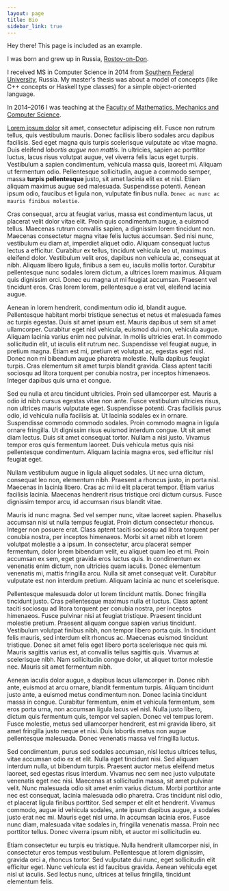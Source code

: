 ```yaml
---
layout: page
title: Bio
sidebar_link: true
---
```


<p class="message">
  Hey there! This page is included as an example.
</p>

I was born and grew up in Russia, [Rostov-on-Don](https://en.wikipedia.org/wiki/Rostov-on-Don).

I received MS in Computer Science in 2014 from
[Southern Federal University](http://sfedu.ru/international/), Russia.
My master's thesis was about a model of concepts
(like C++ concepts or Haskell type classes)
for a simple object-oriented language.

In 2014–2016 I was teaching at the
[Faculty of Mathematics, Mechanics and Computer Science](http://mmcs.sfedu.ru/).

[Lorem ipsum dolor](https://github.com/) sit amet, consectetur adipiscing elit. Fusce non rutrum tellus, quis vestibulum mauris. Donec facilisis libero sodales arcu dapibus facilisis. Sed eget magna quis turpis scelerisque vulputate ac vitae magna. Duis eleifend _lobortis augue non mattis_. In ultricies, sapien ac porttitor luctus, lacus risus volutpat augue, vel viverra felis lacus eget turpis. Vestibulum a sapien condimentum, vehicula massa quis, laoreet mi. Aliquam ut fermentum odio. Pellentesque sollicitudin, augue a commodo semper, massa **turpis pellentesque** justo, sit amet lacinia elit ex et nisl. Etiam aliquam maximus augue sed malesuada. Suspendisse potenti. Aenean ipsum odio, faucibus et ligula non, vulputate finibus nulla. `Donec ac nunc ac mauris finibus molestie`.

Cras consequat, arcu at feugiat varius, massa est condimentum lacus, ut placerat velit dolor vitae elit. Proin quis condimentum augue, a euismod tellus. Maecenas rutrum convallis sapien, a dignissim lorem tincidunt non. Maecenas consectetur magna vitae felis luctus accumsan. Sed nisi nunc, vestibulum eu diam at, imperdiet aliquet odio. Aliquam consequat luctus lectus a efficitur. Curabitur ex tellus, tincidunt vehicula leo ut, maximus eleifend dolor. Vestibulum velit eros, dapibus non vehicula ac, consequat at nibh. Aliquam libero ligula, finibus a sem eu, iaculis mollis tortor. Curabitur pellentesque nunc sodales lorem dictum, a ultrices lorem maximus. Aliquam quis dignissim orci. Donec eu magna ut mi feugiat accumsan. Praesent vel tincidunt eros. Cras lorem lorem, pellentesque a erat vel, eleifend lacinia augue.

Aenean in lorem hendrerit, condimentum odio id, blandit augue. Pellentesque habitant morbi tristique senectus et netus et malesuada fames ac turpis egestas. Duis sit amet ipsum est. Mauris dapibus ut sem sit amet ullamcorper. Curabitur eget nisl vehicula, euismod dui non, vehicula augue. Aliquam lacinia varius enim nec pulvinar. In mollis ultricies erat. In commodo sollicitudin elit, ut iaculis elit rutrum nec. Suspendisse vel feugiat augue, in pretium magna. Etiam est mi, pretium et volutpat ac, egestas eget nisl. Donec non mi bibendum augue pharetra molestie. Nulla dapibus feugiat turpis. Cras elementum sit amet turpis blandit gravida. Class aptent taciti sociosqu ad litora torquent per conubia nostra, per inceptos himenaeos. Integer dapibus quis urna et congue.

Sed eu nulla et arcu tincidunt ultricies. Proin sed ullamcorper est. Mauris a odio id nibh cursus egestas vitae non ante. Fusce vestibulum ultricies risus, non ultrices mauris vulputate eget. Suspendisse potenti. Cras facilisis purus odio, id vehicula nulla facilisis at. Ut lacinia sodales ex in ornare. Suspendisse commodo commodo sodales. Proin commodo magna in ligula ornare fringilla. Ut dignissim risus euismod interdum congue. Ut sit amet diam lectus. Duis sit amet consequat tortor. Nullam a nisi justo. Vivamus tempor eros quis fermentum laoreet. Duis vehicula metus quis nisi pellentesque condimentum. Aliquam lacinia magna eros, sed efficitur nisl feugiat eget.

Nullam vestibulum augue in ligula aliquet sodales. Ut nec urna dictum, consequat leo non, elementum nibh. Praesent a rhoncus justo, in porta nisl. Maecenas in lacinia libero. Cras ac mi id elit placerat tempor. Etiam varius facilisis lacinia. Maecenas hendrerit risus tristique orci dictum cursus. Fusce dignissim tempor arcu, id accumsan risus blandit vitae.

Mauris id nunc magna. Sed vel semper nunc, vitae laoreet sapien. Phasellus accumsan nisi ut nulla tempus feugiat. Proin dictum consectetur rhoncus. Integer non posuere erat. Class aptent taciti sociosqu ad litora torquent per conubia nostra, per inceptos himenaeos. Morbi sit amet nibh et lorem volutpat molestie a a ipsum. In consectetur, arcu placerat semper fermentum, dolor lorem bibendum velit, eu aliquet quam leo et mi. Proin accumsan ex sem, eget gravida eros luctus quis. In condimentum ex venenatis enim dictum, non ultricies quam iaculis. Donec elementum venenatis mi, mattis fringilla arcu. Nulla sit amet consequat velit. Curabitur vulputate est non interdum pretium. Aliquam lacinia ac nunc et scelerisque.

Pellentesque malesuada dolor ut lorem tincidunt mattis. Donec fringilla tincidunt justo. Cras pellentesque maximus nulla et luctus. Class aptent taciti sociosqu ad litora torquent per conubia nostra, per inceptos himenaeos. Fusce pulvinar nisi at feugiat tristique. Praesent tincidunt molestie pretium. Praesent aliquam congue sapien varius tincidunt. Vestibulum volutpat finibus nibh, non tempor libero porta quis. In tincidunt felis mauris, sed interdum elit rhoncus ac. Maecenas euismod tincidunt tristique. Donec sit amet felis eget libero porta scelerisque nec quis mi. Mauris sagittis varius est, at convallis tellus sagittis quis. Vivamus at scelerisque nibh. Nam sollicitudin congue dolor, ut aliquet tortor molestie nec. Mauris sit amet fermentum nibh.

Aenean iaculis dolor augue, a dapibus lacus ullamcorper in. Donec nibh ante, euismod at arcu ornare, blandit fermentum turpis. Aliquam tincidunt justo ante, a euismod metus condimentum non. Donec lacinia tincidunt massa in congue. Curabitur fermentum, enim et vehicula fermentum, sem eros porta urna, non accumsan ligula lacus vel nisl. Nulla justo libero, dictum quis fermentum quis, tempor vel sapien. Donec vel tempus lorem. Fusce molestie, metus sed ullamcorper hendrerit, est mi gravida libero, sit amet fringilla justo neque et nisi. Duis lobortis metus non augue pellentesque malesuada. Donec venenatis massa vel fringilla luctus.

Sed condimentum, purus sed sodales accumsan, nisl lectus ultrices tellus, vitae accumsan odio ex et elit. Nulla eget tincidunt nisi. Sed aliquam interdum nulla, ut bibendum turpis. Praesent auctor metus eleifend metus laoreet, sed egestas risus interdum. Vivamus nec sem nec justo vulputate venenatis eget nec nisi. Maecenas at sollicitudin massa, sit amet pulvinar velit. Nunc malesuada odio sit amet enim varius dictum. Morbi porttitor ante nec est consequat, lacinia malesuada odio pharetra. Cras tincidunt nisl odio, et placerat ligula finibus porttitor. Sed semper et elit et hendrerit. Vivamus commodo, augue id vehicula sodales, ante ipsum dapibus augue, a sodales justo erat nec mi. Mauris eget nisl urna. In accumsan lacinia eros. Fusce nunc diam, malesuada vitae sodales in, fringilla venenatis massa. Proin nec porttitor tellus. Donec viverra ipsum nibh, et auctor mi sollicitudin eu.

Etiam consectetur eu turpis eu tristique. Nulla hendrerit ullamcorper nisi, in consectetur eros tempus vestibulum. Pellentesque at lorem dignissim, gravida orci a, rhoncus tortor. Sed vulputate dui nunc, eget sollicitudin elit efficitur eget. Nunc vehicula est id faucibus gravida. Aenean vehicula eget nisl ut iaculis. Sed lectus nunc, ultrices at tellus fringilla, tincidunt elementum felis.
